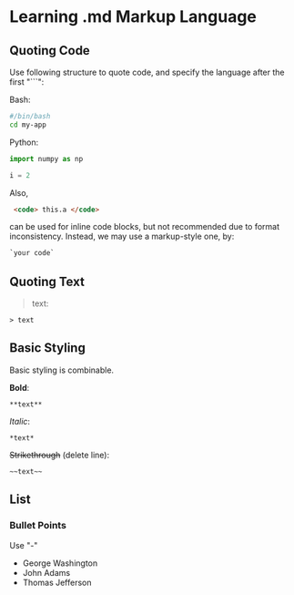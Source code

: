 # Learning .md Markup Language

## Quoting Code

Use following structure to quote code, and specify the language after the first "```":

Bash:

```bash
#/bin/bash
cd my-app
```

Python:

```python
import numpy as np

i = 2
```

Also,

```HTML
 <code> this.a </code> 
 ```

can be used for inline code blocks, but not recommended due to format inconsistency. Instead, we may use a markup-style one, by:

```html
`your code`
 ```

## Quoting Text

> text:

```markup
> text
```

## Basic Styling

Basic styling is combinable.

**Bold**:

```markup
**text**
```

*Italic*:

```markup
*text*
```

~~Strikethrough~~ (delete line):

```markup
~~text~~
```

## List

### Bullet Points

Use "-"

- George Washington
- John Adams
- Thomas Jefferson
